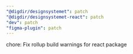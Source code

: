 ```yaml
---
"@digdir/designsystemet": patch
"@digdir/designsystemet-react": patch
"dev": patch
"figma-plugin": patch
---
```


chore: Fix rollup build warnings for react package
